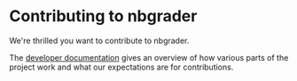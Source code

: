 # Contributing to nbgrader

We're thrilled you want to contribute to nbgrader.

The [developer documentation](https://nbgrader.readthedocs.org/en/latest/contributor_guide/overview.html)
gives an overview of how various parts of the project work and what our
expectations are for contributions.
